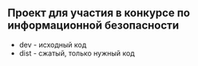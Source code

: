 ## Проект для участия в конкурсе по информационной безопасности

- dev - исходный код
- dist - сжатый, только нужный код
